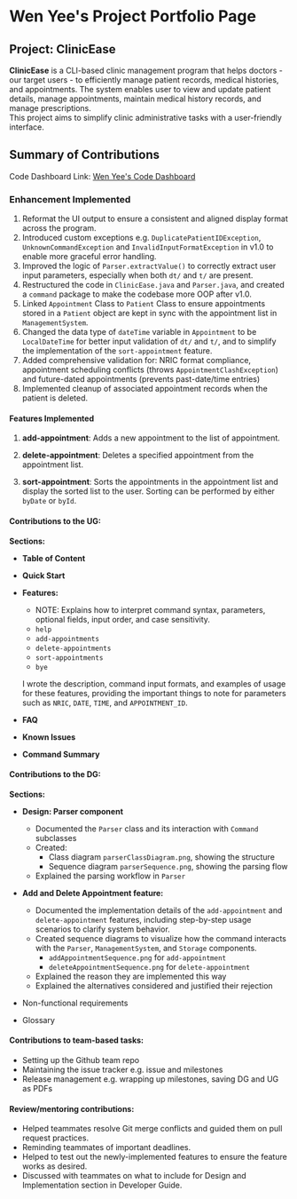 # Wen Yee's Project Portfolio Page

## Project: ClinicEase

**ClinicEase** is a CLI-based clinic management program that helps doctors - our target users - to efficiently manage patient records, 
medical histories, and appointments. The system enables user to view and update patient details, 
manage appointments, maintain medical history records, and manage prescriptions.  
This project aims to simplify clinic administrative tasks with a user-friendly interface.

## Summary of Contributions
Code Dashboard Link: [Wen Yee's Code Dashboard](https://nus-cs2113-ay2425s2.github.io/tp-dashboard/?search=chwenyee&breakdown=true&sort=groupTitle%20dsc&sortWithin=title&since=2025-02-21&timeframe=commit&mergegroup=&groupSelect=groupByRepos&checkedFileTypes=docs~functional-code~test-code~other)
 
### Enhancement Implemented

1. Reformat the UI output to ensure a consistent and aligned display format across the program.
2. Introduced custom exceptions e.g. `DuplicatePatientIDException`, `UnknownCommandException` and `InvalidInputFormatException` 
in v1.0 to enable more graceful error handling.
3. Improved the logic of `Parser.extractValue()` to correctly extract user input parameters, especially when both `dt/` and `t/`
are present.
4. Restructured the code in `ClinicEase.java` and `Parser.java`, and created a `command` package to make the codebase more OOP after v1.0.
5. Linked `Appointment` Class to `Patient` Class to ensure appointments stored in a `Patient` object are kept in sync 
with the appointment list in `ManagementSystem`.
6. Changed the data type of `dateTime` variable in `Appointment` to be `LocalDateTime` for better input validation of 
`dt/` and `t/`, and to simplify the implementation of the `sort-appointment` feature.
7. Added comprehensive validation for: NRIC format compliance, appointment scheduling conflicts (throws `AppointmentClashException`) 
and future-dated appointments (prevents past-date/time entries)
8. Implemented cleanup of associated appointment records when the patient is deleted.

#### Features Implemented
1. **add-appointment**: Adds a new appointment to the list of appointment.

2. **delete-appointment**: Deletes a specified appointment from the appointment list.

3. **sort-appointment**: Sorts the appointments in the appointment list and display the sorted list to the user. Sorting
   can be performed by either `byDate` or `byId`.

#### Contributions to the UG:

**Sections:** 

- **Table of Content**
- **Quick Start**

- **Features:**

   - NOTE: Explains how to interpret command syntax, parameters, optional fields, input order, and case sensitivity.
   - `help`
   - `add-appointments`
   - `delete-appointments`
   - `sort-appointments`
   - `bye`
   
   I wrote the description, command input formats, and examples of usage for these features, providing the important things to note for 
parameters such as `NRIC`, `DATE`, `TIME`, and `APPOINTMENT_ID`.

- **FAQ**

- **Known Issues**

- **Command Summary**

#### Contributions to the DG:

**Sections:**

- **Design: Parser component**
  - Documented the `Parser` class and its interaction with `Command` subclasses
  - Created:
    - Class diagram `parserClassDiagram.png`, showing the structure
    - Sequence diagram `parserSequence.png`, showing the parsing flow
  - Explained the parsing workflow in `Parser` 


- **Add and Delete Appointment feature:**

  - Documented the implementation details of the `add-appointment` and `delete-appointment` features, 
    including step-by-step usage scenarios to clarify system behavior.
  - Created sequence diagrams to visualize how the command interacts with the `Parser`, `ManagementSystem`, and `Storage` components.
    - `addAppointmentSequence.png` for `add-appointment`
    - `deleteAppointmentSequence.png` for `delete-appointment`
  - Explained the reason they are implemented this way
  - Explained the alternatives considered and justified their rejection

- Non-functional requirements


- Glossary 

#### Contributions to team-based tasks:

- Setting up the Github team repo
- Maintaining the issue tracker e.g. issue and milestones
- Release management e.g. wrapping up milestones, saving DG and UG as PDFs

#### Review/mentoring contributions:

- Helped teammates resolve Git merge conflicts and guided them on pull request practices.
- Reminding teammates of important deadlines.
- Helped to test out the newly-implemented features to ensure the feature works as desired.
- Discussed with teammates on what to include for Design and Implementation section in Developer Guide.